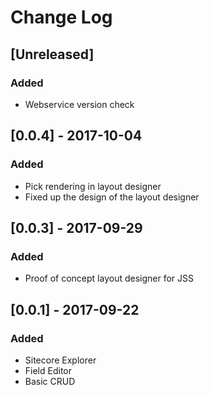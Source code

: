 # Change Log

## [Unreleased]
### Added
- Webservice version check

## [0.0.4] - 2017-10-04
### Added
- Pick rendering in layout designer
- Fixed up the design of the layout designer

## [0.0.3] - 2017-09-29
### Added
- Proof of concept layout designer for JSS

## [0.0.1] - 2017-09-22
### Added
- Sitecore Explorer
- Field Editor
- Basic CRUD
